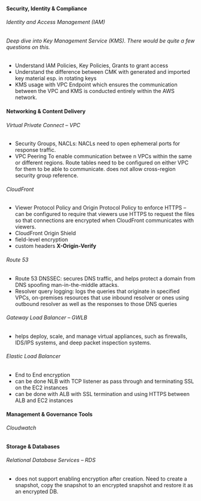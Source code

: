 #### Security, Identity & Compliance
###### Identity and Access Management (IAM)
###### Deep dive into Key Management Service (KMS). There would be quite a few questions on this.
* Understand IAM Policies, Key Policies, Grants to grant access
* Understand the difference between CMK with generated and imported key material esp. in rotating keys
* KMS usage with VPC Endpoint which ensures the communication between the VPC and KMS is conducted entirely within the AWS network.
#### Networking & Content Delivery
###### Virtual Private Connect – VPC
* Security Groups, NACLs: NACLs need to open ephemeral ports for response traffic.
* VPC Peering
 To enable communication betwee
 n VPCs within the same or different regions.
 Route tables need to be configured on either VPC for them to be able to communicate.
 does not allow cross-region security group reference.
 ###### CloudFront
* Viewer Protocol Policy and Origin Protocol Policy to enforce HTTPS – can be configured to require that viewers use HTTPS to request the files so that connections are encrypted when CloudFront communicates with viewers.
* CloudFront Origin Shield
* field-level encryption
* custom headers **X-Origin-Verify**
 ###### Route 53
 * Route 53 DNSSEC: secures DNS traffic, and helps protect a domain from DNS spoofing man-in-the-middle attacks. 
 * Resolver query logging: logs the queries that originate in specified VPCs, on-premises resources that use inbound resolver or ones using outbound resolver as well as the responses to those DNS queries
 ######  Gateway Load Balancer – GWLB
 * helps deploy, scale, and manage virtual appliances, such as firewalls, IDS/IPS systems, and deep packet inspection systems.
 ###### Elastic Load Balancer
 * End to End encryption
 * can be done NLB with TCP listener as pass through and terminating SSL on the EC2 instances
 * can be done with ALB with SSL termination and using HTTPS between ALB and EC2 instances
 #### Management & Governance Tools
 ###### Cloudwatch
 #### Storage & Databases
 ###### Relational Database Services – RDS
 * does not support enabling encryption after creation. Need to create a snapshot, copy the snapshot to an encrypted snapshot and restore it as an encrypted DB.

